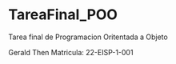 # TareaFinal_POO
Tarea final de Programacion Oritentada a Objeto 


Gerald Then
Matricula: 22-EISP-1-001

